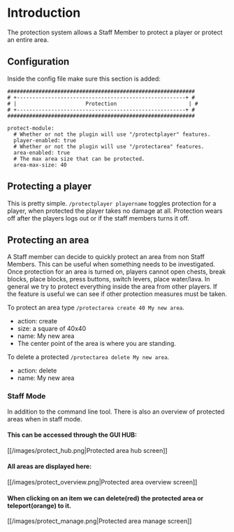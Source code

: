 # Introduction

The protection system allows a Staff Member to protect a player or protect an entire area.

## Configuration
Inside the config file make sure this section is added:

```
############################################################
# +------------------------------------------------------+ #
# |                      Protection                       | #
# +------------------------------------------------------+ #
############################################################

protect-module:
  # Whether or not the plugin will use "/protectplayer" features.
  player-enabled: true
  # Whether or not the plugin will use "/protectarea" features.
  area-enabled: true
  # The max area size that can be protected.
  area-max-size: 40
```

## Protecting a player
This is pretty simple. `/protectplayer playername` toggles protection for a player, when protected the player takes no damage at all.
Protection wears off after the players logs out or if the staff members turns it off.

## Protecting an area
A Staff member can decide to quickly protect an area from non Staff Members. This can be useful when something needs to be investigated.
Once protection for an area is turned on, players cannot open chests, break blocks, place blocks, press buttons, switch levers, place water/lava.
In general we try to protect everything inside the area from other players. If the feature is useful we can see if other protection measures must be taken.

To protect an area type `/protectarea create 40 My new area`. 
- action: create
- size: a square of 40x40
- name: My new area
- The center point of the area is where you are standing.

To delete a protected `/protectarea delete My new area`. 
- action: delete
- name: My new area

### Staff Mode
In addition to the command line tool. There is also an overview of protected areas when in staff mode.

#### This can be accessed through the GUI HUB:
[[/images/protect_hub.png|Protected area hub screen]]

#### All areas are displayed here:
[[/images/protect_overview.png|Protected area overview screen]]

#### When clicking on an item we can delete(red) the protected area or teleport(orange) to it.
[[/images/protect_manage.png|Protected area manage screen]]


